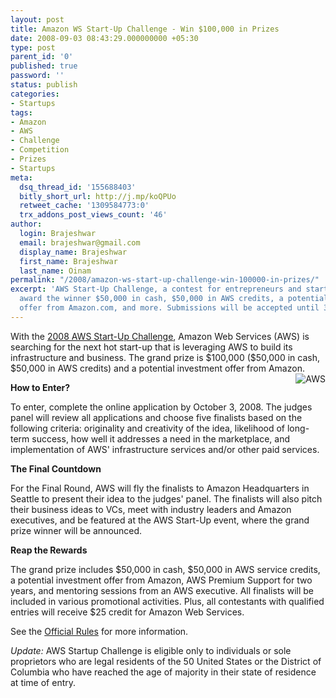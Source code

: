 ```yaml
---
layout: post
title: Amazon WS Start-Up Challenge - Win $100,000 in Prizes
date: 2008-09-03 08:43:29.000000000 +05:30
type: post
parent_id: '0'
published: true
password: ''
status: publish
categories:
- Startups
tags:
- Amazon
- AWS
- Challenge
- Competition
- Prizes
- Startups
meta:
  dsq_thread_id: '155688403'
  bitly_short_url: http://j.mp/koQPUo
  retweet_cache: '1309584773:0'
  trx_addons_post_views_count: '46'
author:
  login: Brajeshwar
  email: brajeshwar@gmail.com
  display_name: Brajeshwar
  first_name: Brajeshwar
  last_name: Oinam
permalink: "/2008/amazon-ws-start-up-challenge-win-100000-in-prizes/"
excerpt: 'AWS Start-Up Challenge, a contest for entrepreneurs and start-ups that will
  award the winner $50,000 in cash, $50,000 in AWS credits, a potential investment
  offer from Amazon.com, and more. Submissions will be accepted until 3 Oct, 2008. '
---
```

<p>With the <a href="http://aws.amazon.com/startupchallenge/">2008 AWS Start-Up Challenge</a>, Amazon Web Services (AWS) is searching for the next hot start-up that is leveraging AWS to build its infrastructure and business. The grand prize is $100,000 ($50,000 in cash, $50,000 in AWS credits) and a potential investment offer from Amazon.<img src="/static/2008/09/aws-logo.gif" alt="AWS" style="border: 0 none; float: right;" /></p>
<p><strong>How to Enter?</strong></p>
<p>To enter, complete the online application by October 3, 2008. The judges panel will review all applications and choose five finalists based on the following criteria: originality and creativity of the idea, likelihood of long-term success, how well it addresses a need in the marketplace, and implementation of AWS' infrastructure services and/or other paid services.</p>
<p><strong>The Final Countdown</strong></p>
<p>For the Final Round, AWS will fly the finalists to Amazon Headquarters in Seattle to present their idea to the judges' panel. The finalists will also pitch their business ideas to VCs, meet with industry leaders and Amazon executives, and be featured at the AWS Start-Up event, where the grand prize winner will be announced.</p>
<p><strong>Reap the Rewards</strong></p>
<p>The grand prize includes $50,000 in cash, $50,000 in AWS service credits, a potential investment offer from Amazon, AWS Premium Support for two years, and mentoring sessions from an AWS executive. All finalists will be included in various promotional activities. Plus, all contestants with qualified entries will receive $25 credit for Amazon Web Services.</p>
<p>See the <a href="http://www.amazon.com/b/ref=sc_fe_c_0_377634011_1?ie=UTF8&node=377636011&no=377634011&me=A36L942TSJ2AJA">Official Rules</a> for more information.</p>
<p><em>Update:</em> AWS Startup Challenge is eligible only to individuals or sole proprietors who are legal residents of the 50 United States or the District of Columbia who have reached the age of majority in their state of residence at time of entry.</p>
